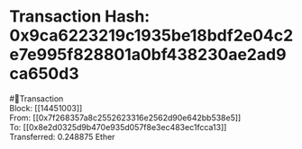 
Transaction Hash: 0x9ca6223219c1935be18bdf2e04c2e7e995f828801a0bf438230ae2ad9ca650d3
====================================================================================
  
#💸Transaction  
Block: [[14451003]]  
From: [[0x7f268357a8c2552623316e2562d90e642bb538e5]]  
To: [[0x8e2d0325d9b470e935d057f8e3ec483ec1fcca13]]  
Transferred: 0.248875 Ether